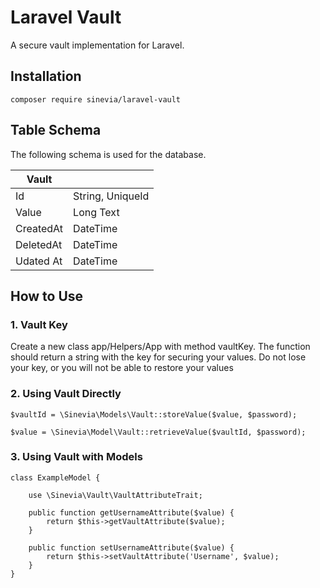 # Laravel Vault

A secure vault implementation for Laravel.

## Installation ##

```
composer require sinevia/laravel-vault
```

## Table Schema ##

The following schema is used for the database.

| Vault    |                  |
|-----------|------------------|
| Id        | String, UniqueId |
| Value     | Long Text        |
| CreatedAt | DateTime         |
| DeletedAt | DateTime         |
| Udated At | DateTime         |

## How to Use ##

### 1. Vault Key ##
Create a new class app/Helpers/App with method vaultKey. The function should return a string with the key for securing your values. Do not lose your key, or you will not be able to restore your values

### 2. Using Vault Directly ###

```
$vaultId = \Sinevia\Models\Vault::storeValue($value, $password);
```

```
$value = \Sinevia\Model\Vault::retrieveValue($vaultId, $password);
```

### 3. Using Vault with Models ###

```
class ExampleModel {

    use \Sinevia\Vault\VaultAttributeTrait;
    
    public function getUsernameAttribute($value) {
        return $this->getVaultAttribute($value);
    }
    
    public function setUsernameAttribute($value) {
        return $this->setVaultAttribute('Username', $value);
    }
}
```

